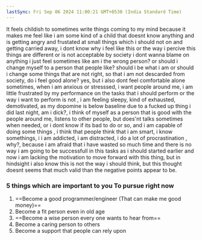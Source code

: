 ```yaml
---
lastSync: Fri Sep 06 2024 11:00:21 GMT+0530 (India Standard Time)
---
```

It feels childish to sometimes write things coming to my mind because it makes me feel like i am some kind of a child that doesnt know anything and is getting angry and frustated at small things which i should not on and getting carried away, i dont know why i feel like this or the way i percive this things are different or is not acceptable by society i dont wanna blame on anything i just feel sometimes like am i the wrong person? or should i change myself to a person that people like? should i be what i am or should i change some things that are not right, so that i am not descarded from society, do i feel good alone? yes, but i also dont feel comfortable alone sometimes, when i am anxious or stresssed, i want people around me, i am little frustrated by my performance on the tasks that i should perform or the way i want to perform is not , i am feeling sleepy, kind of exhausted, demotivated, as my dopomine is below baseline due to a fucked up thing i did last night, am i dick?, i think of myself as a person that is good with the people around me, listens to other people, but does'nt talks sometimes when needed, or i dont know if its bad to do or so, and i am capable of doing some things , i think that people think that i am smart, i know somethings, i i am addicted, i am distracted, i do a lot of procrastination , why?, because i am afraid that i have wasted so much time and there is no way i am going to be successfull in this tasks as i should started earlier and now i am lacking the motivation to move forward with this thing, but in hindsight i also know this is not the way i should think, but this thought doesnt seems that much valid than the negative points appear to be. 


### 5 things which are important to you To pursue right now
1. ==Become a good programmer/engineer (That can make me good money)==
2. Become a fit person even in old age
3. ==Become a wise person every one wants to hear from== 
4. Become a caring person to others
5. Become a support that people can rely upon